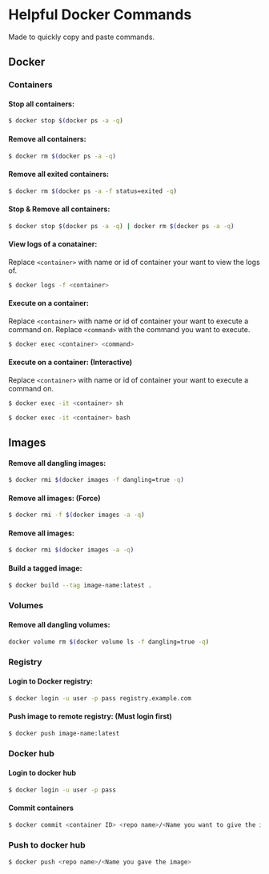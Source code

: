 # Helpful Docker Commands
Made to quickly copy and paste commands.
## Docker

### Containers

#### Stop all containers:
```bash 
$ docker stop $(docker ps -a -q)
```

#### Remove all containers:
```bash
$ docker rm $(docker ps -a -q)
```

#### Remove all exited containers:
```bash
$ docker rm $(docker ps -a -f status=exited -q)
```

#### Stop & Remove all containers:
```bash
$ docker stop $(docker ps -a -q) | docker rm $(docker ps -a -q)
```

#### View logs of a conatainer:
Replace `<container>` with name or id of container your want to view the logs of. 
```bash
$ docker logs -f <container>
```

#### Execute on a container:
Replace `<container>` with name or id of container your want to execute a command on. 
Replace `<command>` with the command you want to execute.
```bash
$ docker exec <container> <command>
```

#### Execute on a container: (Interactive)
Replace `<container>` with name or id of container your want to execute a command on. 
```bash
$ docker exec -it <container> sh
```
```bash
$ docker exec -it <container> bash
```

## Images

#### Remove all dangling images:
```bash
$ docker rmi $(docker images -f dangling=true -q)
```

#### Remove all images: (Force)
```bash
$ docker rmi -f $(docker images -a -q)
```

#### Remove all images:
```bash
$ docker rmi $(docker images -a -q)
```

#### Build a tagged image:
```bash
$ docker build --tag image-name:latest .
```

### Volumes

#### Remove all dangling volumes:
```bash
docker volume rm $(docker volume ls -f dangling=true -q)
```

### Registry

#### Login to Docker registry:
```bash
$ docker login -u user -p pass registry.example.com
```

#### Push image to remote registry: (Must login first)
```bash
$ docker push image-name:latest
```

### Docker hub

#### Login to docker hub
```bash
$ docker login -u user -p pass
```

#### Commit containers
```bash
$ docker commit <container ID> <repo name>/<Name you want to give the image>
```

### Push to docker hub
```bash
$ docker push <repo name>/<Name you gave the image>
```
